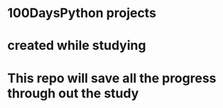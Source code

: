 # 100DaysPython projects
# created while studying
# This repo will save all the progress through out the study
